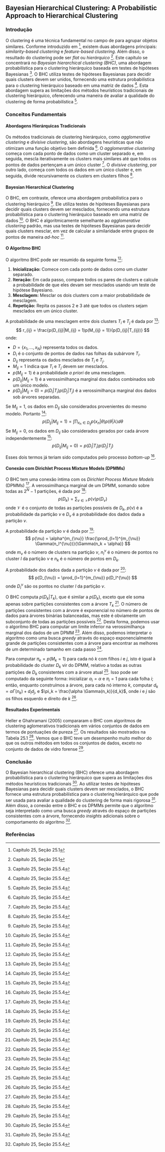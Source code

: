 ## Bayesian Hierarchical Clustering: A Probabilistic Approach to Hierarchical Clustering
### Introdução
O clustering é uma técnica fundamental no campo de para agrupar objetos similares. Conforme introduzido em [^1], existem duas abordagens principais: *similarity-based clustering* e *feature-based clustering*. Além disso, o resultado do clustering pode ser *flat* ou *hierárquico* [^1]. Este capítulo se concentrará no *Bayesian hierarchical clustering (BHC)*, uma abordagem probabilística para o clustering hierárquico baseada em testes de hipóteses Bayesianas [^25]. O BHC utiliza testes de hipóteses Bayesianas para decidir quais clusters devem ser unidos, fornecendo uma estrutura probabilística para o clustering hierárquico baseado em uma matriz de dados [^25]. Esta abordagem supera as limitações dos métodos heurísticos tradicionais de clustering hierárquico, oferecendo uma maneira de avaliar a qualidade do clustering de forma probabilística [^25].

### Conceitos Fundamentais
#### Abordagens Hierárquicas Tradicionais
Os métodos tradicionais de clustering hierárquico, como *agglomerative clustering* e *divisive clustering*, são abordagens heurísticas que não otimizam uma função objetivo bem definida [^25]. O *agglomerative clustering* começa com cada ponto de dados como um cluster separado e, em seguida, mescla iterativamente os clusters mais similares até que todos os pontos de dados pertençam a um único cluster [^25]. O *divisive clustering*, por outro lado, começa com todos os dados em um único cluster e, em seguida, divide recursivamente os clusters em clusters filhos [^25].

#### Bayesian Hierarchical Clustering
O BHC, em contraste, oferece uma abordagem probabilística para o clustering hierárquico [^25]. Ele utiliza testes de hipóteses Bayesianas para decidir quais clusters devem ser mesclados, fornecendo uma estrutura probabilística para o clustering hierárquico baseado em uma matriz de dados [^25]. O BHC é algoritmicamente semelhante ao *agglomerative clustering* padrão, mas usa testes de hipóteses Bayesianas para decidir quais clusters mesclar, em vez de calcular a similaridade entre grupos de pontos de maneira *ad-hoc* [^25].

#### O Algoritmo BHC
O algoritmo BHC pode ser resumido da seguinte forma [^25]:
1. **Inicialização:** Comece com cada ponto de dados como um cluster separado.
2. **Iteração:** Em cada passo, compare todos os pares de clusters e calcule a probabilidade de que eles devam ser mesclados usando um teste de hipótese Bayesiano.
3. **Mesclagem:** Mesclar os dois clusters com a maior probabilidade de mesclagem.
4. **Repetição:** Repita os passos 2 e 3 até que todos os clusters sejam mesclados em um único cluster.

A probabilidade de uma mesclagem entre dois clusters $T_i$ e $T_j$ é dada por [^25]:
$$ r_{ij} = \frac{p(D_{ij}|M_{ij} = 1)p(M_{ij} = 1)}{p(D_{ij}|T_{ij})} $$
onde:
*   $D = \{x_1, ..., x_N\}$ representa todos os dados.
*   $D_i$ é o conjunto de pontos de dados nas folhas da subárvore $T_i$.
*   $D_{ij}$ representa os dados mesclados de $T_i$ e $T_j$.
*   $M_{ij} = 1$ indica que $T_i$ e $T_j$ devem ser mesclados.
*   $p(M_{ij} = 1)$ é a probabilidade *a priori* de uma mesclagem.
*   $p(D_{ij}|M_{ij} = 1)$ é a verossimilhança marginal dos dados combinados sob um único modelo.
*   $p(D_{ij}|M_{ij} = 0) = p(D_i|T_i)p(D_j|T_j)$ é a verossimilhança marginal dos dados sob árvores separadas.

Se $M_{ij} = 1$, os dados em $D_{ij}$ são considerados provenientes do mesmo modelo. Portanto [^25]:
$$ p(D_{ij}|M_{ij} = 1) = \int \prod_{x_n \in D_{ij}} p(x_n|\theta) p(\theta|\lambda) d\theta $$
Se $M_{ij} = 0$, os dados em $D_{ij}$ são considerados gerados por cada árvore independentemente [^25]:
$$ p(D_{ij}|M_{ij} = 0) = p(D_i|T_i) p(D_j|T_j) $$

Esses dois termos já teriam sido computados pelo processo *bottom-up* [^25].

#### Conexão com Dirichlet Process Mixture Models (DPMMs)
O BHC tem uma conexão íntima com os *Dirichlet Process Mixture Models* (DPMMs) [^25]. A verossimilhança marginal de um DPMM, somando sobre todas as $2^N - 1$ partições, é dada por [^25]:
$$ p(D_k) = \sum_{\nu \in \mathcal{V}} p(\nu) p(D_{\nu}) $$
onde $\mathcal{V}$ é o conjunto de todas as partições possíveis de $D_k$, $p(\nu)$ é a probabilidade da partição $\nu$ e $D_{\nu}$ é a probabilidade dos dados dada a partição $\nu$.

A probabilidade da partição $\nu$ é dada por [^25]:
$$ p(\nu) = \alpha^{m_{\nu}} \frac{\prod_{l=1}^{m_{\nu}} \Gamma(n_l^{\nu})}{\Gamma(n_k + \alpha)} $$
onde $m_{\nu}$ é o número de clusters na partição $\nu$, $n_l^{\nu}$ é o número de pontos no cluster $l$ da partição $\nu$ e $n_k$ é o número de pontos em $D_k$.

A probabilidade dos dados dada a partição $\nu$ é dada por [^25]:
$$ p(D_{\nu}) = \prod_{l=1}^{m_{\nu}} p(D_l^{\nu}) $$
onde $D_l^{\nu}$ são os pontos no cluster $l$ da partição $\nu$.

O BHC computa $p(D_k|T_k)$, que é similar a $p(D_k)$, exceto que ele soma apenas sobre partições consistentes com a árvore $T_k$ [^25]. O número de partições consistentes com a árvore é exponencial no número de pontos de dados para árvores binárias balanceadas, mas este é obviamente um subconjunto de todas as partições possíveis [^25]. Desta forma, podemos usar o algoritmo BHC para computar um limite inferior na verossimilhança marginal dos dados de um DPMM [^25]. Além disso, podemos interpretar o algoritmo como uma busca *greedy* através do espaço exponencialmente grande de partições consistentes com a árvore para encontrar as melhores de um determinado tamanho em cada passo [^25].

Para computar $\pi_k = p(M_k = 1)$ para cada nó $k$ com filhos $i$ e $j$, isto é igual à probabilidade do cluster $D_k$ vir do DPMM, relativo a todas as outras partições de $D_k$ consistentes com a árvore atual [^25]. Isso pode ser computado da seguinte forma: inicializar $\alpha_i = \alpha$ e $\pi_i = 1$ para cada folha $i$; então, enquanto construímos a árvore, para cada nó interno $k$, computar $d_k = \alpha \Gamma(n_k) + d_i d_j$, e $\pi_k = \frac{\alpha \Gamma(n_k)}{d_k}$, onde $i$ e $j$ são os filhos esquerdo e direito de $k$ [^25].

#### Resultados Experimentais
Heller e Ghahramani (2005) compararam o BHC com algoritmos de clustering aglomerativos tradicionais em vários conjuntos de dados em termos de pontuações de pureza [^25]. Os resultados são mostrados na Tabela 25.1 [^25]. Vemos que o BHC teve um desempenho muito melhor do que os outros métodos em todos os conjuntos de dados, exceto no conjunto de dados de vidro forense [^25].

### Conclusão
O Bayesian hierarchical clustering (BHC) oferece uma abordagem probabilística para o clustering hierárquico que supera as limitações dos métodos heurísticos tradicionais [^25]. Ao utilizar testes de hipóteses Bayesianas para decidir quais clusters devem ser mesclados, o BHC fornece uma estrutura probabilística para o clustering hierárquico que pode ser usada para avaliar a qualidade do clustering de forma mais rigorosa [^25]. Além disso, a conexão entre o BHC e os DPMMs permite que o algoritmo seja interpretado como uma busca *greedy* através do espaço de partições consistentes com a árvore, fornecendo *insights* adicionais sobre o comportamento do algoritmo [^25].

### Referências
[^1]: Capítulo 25, Seção 25.1
[^25]: Capítulo 25, Seção 25.5.4

<!-- END -->